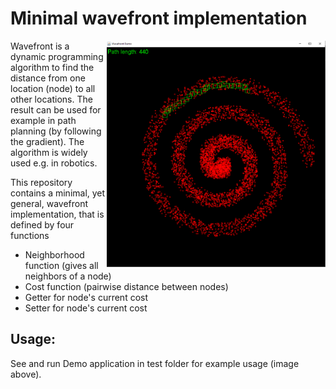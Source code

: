 # Minimal wavefront implementation

<p>
  <img align="right" src="images/spiral.png" width="350"/>
</p>

Wavefront is a dynamic programming algorithm to find the distance from one location (node) to
all other locations. The result can be used for example in path planning
 (by following the gradient). The algorithm is widely used e.g. in robotics.
 
 This repository contains a minimal, yet general, wavefront implementation, that is defined by
 four functions
 * Neighborhood function (gives all neighbors of a node)
 * Cost function (pairwise distance between nodes)
 * Getter for node's current cost
 * Setter for node's current cost
 
 
 ## Usage:
 
 See and run Demo application in test folder for example usage (image above). 
